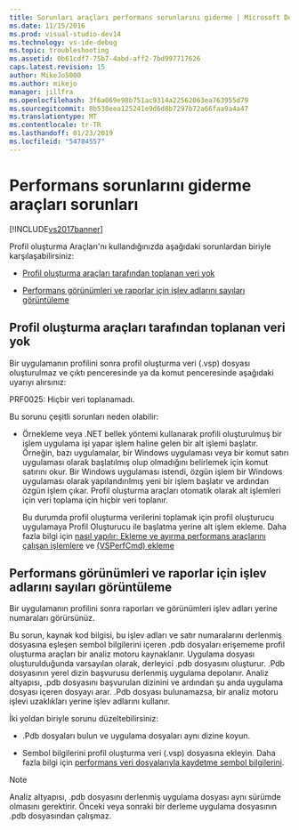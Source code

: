 ```yaml
---
title: Sorunları araçları performans sorunlarını giderme | Microsoft Docs
ms.date: 11/15/2016
ms.prod: visual-studio-dev14
ms.technology: vs-ide-debug
ms.topic: troubleshooting
ms.assetid: 0b61cdf7-75b7-4abd-aff2-7bd997717626
caps.latest.revision: 15
author: MikeJo5000
ms.author: mikejo
manager: jillfra
ms.openlocfilehash: 3f6a069e98b751ac9314a22562063ea763955d79
ms.sourcegitcommit: 8b538eea125241e9d6d8b7297b72a66faa9a4a47
ms.translationtype: MT
ms.contentlocale: tr-TR
ms.lasthandoff: 01/23/2019
ms.locfileid: "54784557"
---
```

# <a name="troubleshooting-performance-tools-issues"></a>Performans sorunlarını giderme araçları sorunları
[!INCLUDE[vs2017banner](../includes/vs2017banner.md)]

Profil oluşturma Araçları'nı kullandığınızda aşağıdaki sorunlardan biriyle karşılaşabilirsiniz:  
  
-   [Profil oluşturma araçları tarafından toplanan veri yok](#NoDataCollected)  
  
-   [Performans görünümleri ve raporlar için işlev adlarını sayıları görüntüleme](#NoSymbols)  
  
##  <a name="NoDataCollected"></a> Profil oluşturma araçları tarafından toplanan veri yok  
 Bir uygulamanın profilini sonra profil oluşturma veri (.vsp) dosyası oluşturulmaz ve çıktı penceresinde ya da komut penceresinde aşağıdaki uyarıyı alırsınız:  
  
 PRF0025: Hiçbir veri toplanamadı.  
  
 Bu sorunu çeşitli sorunları neden olabilir:  
  
-   Örnekleme veya .NET bellek yöntemi kullanarak profili oluşturulmuş bir işlem uygulama işi yapar işlem haline gelen bir alt işlemi başlatır. Örneğin, bazı uygulamalar, bir Windows uygulaması veya bir komut satırı uygulaması olarak başlatılmış olup olmadığını belirlemek için komut satırını okur. Bir Windows uygulaması istendi, özgün işlem bir Windows uygulaması olarak yapılandırılmış yeni bir işlem başlatır ve ardından özgün işlem çıkar. Profil oluşturma araçları otomatik olarak alt işlemleri için veri toplama için hiçbir veri toplanır.  
  
     Bu durumda profil oluşturma verilerini toplamak için profil oluşturucu uygulamaya Profil Oluşturucu ile başlatma yerine alt işlem ekleme. Daha fazla bilgi için [nasıl yapılır: Ekleme ve ayırma performans araçlarını çalışan işlemlere](../profiling/how-to-attach-and-detach-performance-tools-to-running-processes.md) ve [(VSPerfCmd) ekleme](../profiling/attach.md)  
  
##  <a name="NoSymbols"></a> Performans görünümleri ve raporlar için işlev adlarını sayıları görüntüleme  
 Bir uygulamanın profilini sonra raporları ve görünümleri işlev adları yerine numaraları görürsünüz.  
  
 Bu sorun, kaynak kod bilgisi, bu işlev adları ve satır numaralarını derlenmiş dosyasına eşleşen sembol bilgilerini içeren .pdb dosyaları erişememe profil oluşturma araçları bir analiz motoru kaynaklanır. Uygulama dosyası oluşturulduğunda varsayılan olarak, derleyici .pdb dosyasını oluşturur. .Pdb dosyasının yerel dizin başvurusu derlenmiş uygulama depolanır. Analiz altyapısı, .pdb dosyasını başvurulan dizinini ve ardından şu anda uygulama dosyası içeren dosyayı arar. .Pdb dosyası bulunamazsa, bir analiz motoru işlevi uzaklıkları yerine işlev adlarını kullanır.  
  
 İki yoldan biriyle sorunu düzeltebilirsiniz:  
  
-   .Pdb dosyaları bulun ve uygulama dosyaları aynı dizine koyun.  
  
-   Sembol bilgilerini profil oluşturma veri (.vsp) dosyasına ekleyin. Daha fazla bilgi için [performans veri dosyalarıyla kaydetme sembol bilgilerini](../profiling/saving-symbol-information-with-performance-data-files.md).  
  
> [!NOTE]
>  Analiz altyapısı, .pdb dosyasını derlenmiş uygulama dosyası aynı sürümde olmasını gerektirir. Önceki veya sonraki bir derleme uygulama dosyasının .pdb dosyasından çalışmaz.
